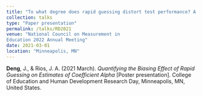```yaml
---
title: "To what degree does rapid guessing distort test performance? A meta-analytic investigation"
collection: talks
type: "Paper presentation"
permalink: /talks/RD2021
venue: "National Council on Measurement in 
Education 2022 Annual Meeting"
date: 2021-03-01
location: "Minneapolis, MN"
---
```



**Deng**, J., & Rios, J. A. (2021 March). <i>Quantifying the Biasing Effect of Rapid Guessing on Estimates of Coefficient Alpha </i>[Poster presentation]. College of Education and Human Development Research Day, Minneapolis, MN, United States. 